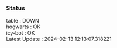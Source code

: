 ### Status


table : DOWN  
hogwarts : OK  
icy-bot : OK  
Latest Update : 2024-02-13 12:13:07.318221
